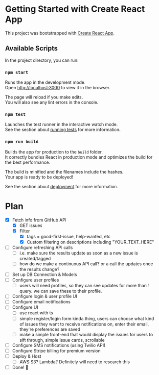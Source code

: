 # Getting Started with Create React App

This project was bootstrapped with [Create React App](https://github.com/facebook/create-react-app).

## Available Scripts

In the project directory, you can run:

### `npm start`

Runs the app in the development mode.\
Open [http://localhost:3000](http://localhost:3000) to view it in the browser.

The page will reload if you make edits.\
You will also see any lint errors in the console.

### `npm test`

Launches the test runner in the interactive watch mode.\
See the section about [running tests](https://facebook.github.io/create-react-app/docs/running-tests) for more information.

### `npm run build`

Builds the app for production to the `build` folder.\
It correctly bundles React in production mode and optimizes the build for the best performance.

The build is minified and the filenames include the hashes.\
Your app is ready to be deployed!

See the section about [deployment](https://facebook.github.io/create-react-app/docs/deployment) for more information.


















# Plan
- [X]  Fetch info from GitHub API
    - [X]  GET issues
    - [X]  Filter
        - [X]  tags = good-first-issue, help-wanted, etc
        - [X]  Custom filtering on descriptions including "YOUR_TEXT_HERE"
- [ ]  Configure refreshing API calls
    - [ ]  i.e. make sure the results update as soon as a new issue is created/tagged
    - [ ]  how do we make a continuous API call? or a call the updates once the results change?
- [ ] Set up DB Connection & Models
- [ ] Configure user profiles
    - [ ] users will need profiles, so they can see updates for more than 1 query. we can save these to their profile.
- [ ]  Configure login & user profile UI
- [ ]  Configure email notifications
- [ ]  Configure UI
    - [ ]  use react with ts
    - [ ]  simple register/login form kinda thing, users can choose what kind of issues they want to receive notifications on, enter their email, they're preferences are saved
    - [ ]  make a simple front-end that would display the issues for users to sift through, simple issue cards, scrollable
- [ ]  Configure SMS notifications (using Twilio API)
- [ ]  Configure Stripe billing for premium version
- [ ]  Deploy & Host
    - [ ]  AWS S3? Lambda? Definitely will need to research this
- [ ]  Done! 🎉 